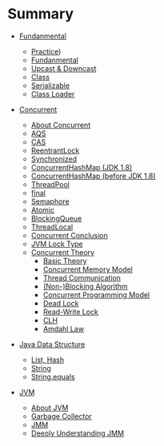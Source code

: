 # Summary

* [Fundanmental]()
  * [Practice](/Fundamental/practice.md))
  * [Fundanmental](/Fundamental/fundanmental.md)
  * [Upcast & Downcast](/Fundamental/Upcast_Downcast.md)
  * [Class](/Fundamental/Class.md)
  * [Serializable](/Fundamental/Serializable.md)
  * [Class Loader](/Fundamental/ClassLoader.md)

* [Concurrent]()
  * [About Concurrent](/Concurrent/AboutConcurrent.md)
  * [AQS](/Concurrent/AQS.md)
  * [CAS](/Concurrent/CAS.md)
  * [ReentrantLock](/Concurrent/ReentrantLock.md)
  * [Synchronized](/Concurrent/Synchronized.md)
  * [ConcurrentHashMap (JDK 1.8)](/Concurrent/ConcurrentHashMap_8.md)
  * [ConcurrentHashMap (before JDK 1.8)](/Concurrent/ConcurrentHashMap_7.md)
  * [ThreadPool](/Concurrent/ThreadPool.md)
  * [final](/Concurrent/final.md)
  * [Semaphore](/Concurrent/Semaphore.md)
  * [Atomic](/Concurrent/Atomic.md)
  * [BlockingQueue](/Concurrent/BlockingQueue.md)
  * [ThreadLocal](/Concurrent/threadlocal.md)
  * [Concurrent Conclusion](/Concurrent/ConcurrentConclusion.md)
  * [JVM Lock Type](/Concurrent/lock.md)
  * [Concurrent Theory]()
    * [Basic Theory](/Concurrent/Theory/theory.md)
    * [Concurrent Memory Model](/Concurrent/Theory/ConcurrentMemModel.md)
    * [Thread Communication](/Concurrent/Theory/ThreadComm.md)
    * [(Non-)Blocking Algorithm](/Concurrent/Theory/NonBlockingAlgorithm.md)
    * [Concurrent Programming Model](/Concurrent/Theory/ConPgmMdl.md)
    * [Dead Lock](/Concurrent/Theory/DeadLock.md)
    * [Read-Write Lock](/Concurrent/Theory/RWLock.md)
    * [CLH](/Concurrent/Theory/CLH.md)
    * [Amdahl Law](/Concurrent/Theory/Amdahl.md)

* [Java Data Structure]()
  * [List, Hash](/Java_Data_Structure/JavaDataStructure.md)
  * [String](/Java_Data_Structure/String.md)
  * [String.equals](/Java_Data_Structure/string_equals.md)

* [JVM]()
  * [About JVM](/JVM/JVM.md)
  * [Garbage Collector](/JVM/GarbageCollector.md)
  * [JMM](/JVM/JMM.md)
  * [Deeoly Understanding JMM](/JVM/JMM++.md)
  
